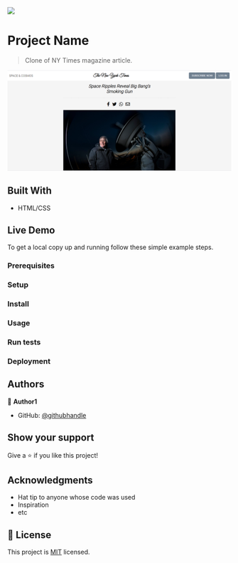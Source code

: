 ![](https://img.shields.io/badge/myapp-blueviolet)

# Project Name

> Clone of NY Times magazine article.

![screenshot](./app_screenshot.png)

## Built With

- HTML/CSS

## Live Demo

To get a local copy up and running follow these simple example steps.

### Prerequisites

### Setup

### Install

### Usage

### Run tests

### Deployment

## Authors

👤 **Author1**

- GitHub: [@githubhandle](https://github.com/MarkoNS1990/new_york_times)

## Show your support

Give a ⭐️ if you like this project!

## Acknowledgments

- Hat tip to anyone whose code was used
- Inspiration
- etc

## 📝 License

This project is [MIT](lic.url) licensed.
